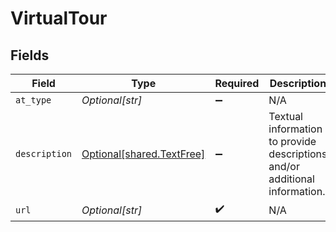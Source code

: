 # VirtualTour


## Fields

| Field                                                                       | Type                                                                        | Required                                                                    | Description                                                                 | Example                                                                     |
| --------------------------------------------------------------------------- | --------------------------------------------------------------------------- | --------------------------------------------------------------------------- | --------------------------------------------------------------------------- | --------------------------------------------------------------------------- |
| `at_type`                                                                   | *Optional[str]*                                                             | :heavy_minus_sign:                                                          | N/A                                                                         | VirtualTour                                                                 |
| `description`                                                               | [Optional[shared.TextFree]](undefined/models/shared/textfree.md)            | :heavy_minus_sign:                                                          | Textual information to provide descriptions and\/or additional information. |                                                                             |
| `url`                                                                       | *Optional[str]*                                                             | :heavy_check_mark:                                                          | N/A                                                                         |                                                                             |